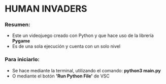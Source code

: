 # HUMAN INVADERS
### Resumen:

* Este un videojuego creado con Python y que hace uso de la librería **Pygame**
* Es de una sola ejecución y cuenta con un solo nivel

### Para iniciarlo: 
* Se hace mediante la terminal, utilizando el comando: **python3 main.py** 
* O mediante el botón **'Run Python File'** de VSC